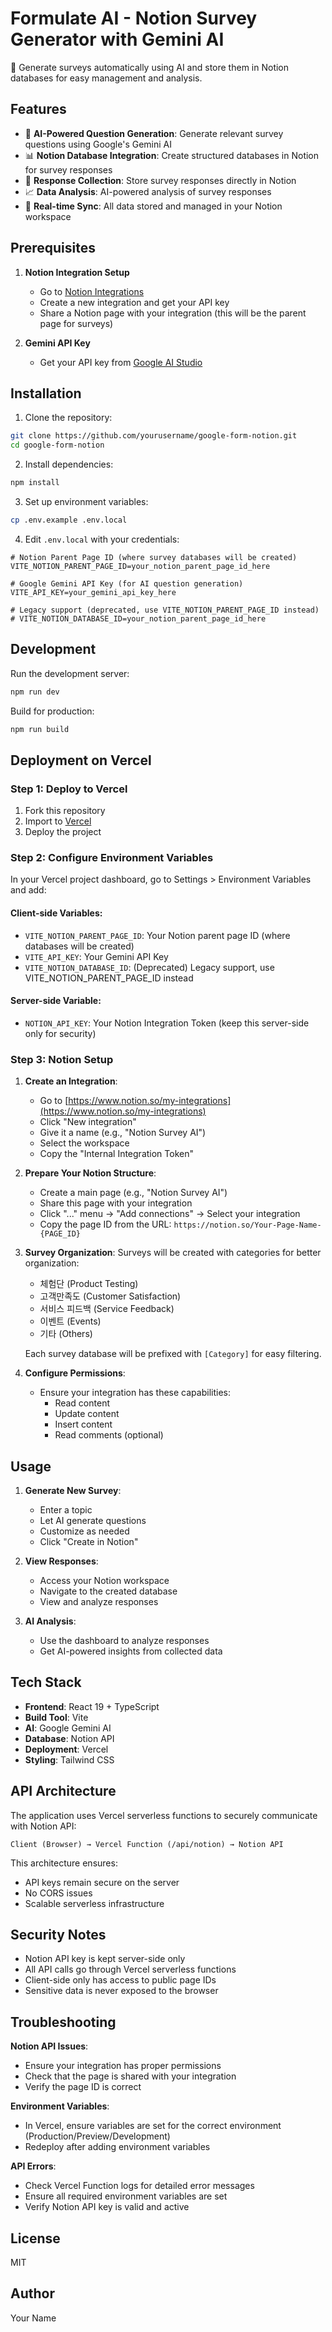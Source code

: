 # Formulate AI - Notion Survey Generator with Gemini AI

🚀 Generate surveys automatically using AI and store them in Notion databases for easy management and analysis.

## Features

- 🤖 **AI-Powered Question Generation**: Generate relevant survey questions using Google's Gemini AI
- 📊 **Notion Database Integration**: Create structured databases in Notion for survey responses
- 📝 **Response Collection**: Store survey responses directly in Notion
- 📈 **Data Analysis**: AI-powered analysis of survey responses
- 🔄 **Real-time Sync**: All data stored and managed in your Notion workspace

## Prerequisites

1. **Notion Integration Setup**
   - Go to [Notion Integrations](https://www.notion.so/my-integrations)
   - Create a new integration and get your API key
   - Share a Notion page with your integration (this will be the parent page for surveys)

2. **Gemini API Key**
   - Get your API key from [Google AI Studio](https://makersuite.google.com/app/apikey)

## Installation

1. Clone the repository:
```bash
git clone https://github.com/yourusername/google-form-notion.git
cd google-form-notion
```

2. Install dependencies:
```bash
npm install
```

3. Set up environment variables:
```bash
cp .env.example .env.local
```

4. Edit `.env.local` with your credentials:
```env
# Notion Parent Page ID (where survey databases will be created)
VITE_NOTION_PARENT_PAGE_ID=your_notion_parent_page_id_here

# Google Gemini API Key (for AI question generation)
VITE_API_KEY=your_gemini_api_key_here

# Legacy support (deprecated, use VITE_NOTION_PARENT_PAGE_ID instead)
# VITE_NOTION_DATABASE_ID=your_notion_parent_page_id_here
```

## Development

Run the development server:
```bash
npm run dev
```

Build for production:
```bash
npm run build
```

## Deployment on Vercel

### Step 1: Deploy to Vercel

1. Fork this repository
2. Import to [Vercel](https://vercel.com/new)
3. Deploy the project

### Step 2: Configure Environment Variables

In your Vercel project dashboard, go to Settings > Environment Variables and add:

#### Client-side Variables:
- `VITE_NOTION_PARENT_PAGE_ID`: Your Notion parent page ID (where databases will be created)
- `VITE_API_KEY`: Your Gemini API Key
- `VITE_NOTION_DATABASE_ID`: (Deprecated) Legacy support, use VITE_NOTION_PARENT_PAGE_ID instead

#### Server-side Variable:
- `NOTION_API_KEY`: Your Notion Integration Token (keep this server-side only for security)

### Step 3: Notion Setup

1. **Create an Integration**:
   - Go to [https://www.notion.so/my-integrations](https://www.notion.so/my-integrations)
   - Click "New integration"
   - Give it a name (e.g., "Notion Survey AI")
   - Select the workspace
   - Copy the "Internal Integration Token"

2. **Prepare Your Notion Structure**:
   - Create a main page (e.g., "Notion Survey AI")
   - Share this page with your integration
   - Click "..." menu → "Add connections" → Select your integration
   - Copy the page ID from the URL: `https://notion.so/Your-Page-Name-{PAGE_ID}`
   
3. **Survey Organization**:
   Surveys will be created with categories for better organization:
   - 체험단 (Product Testing)
   - 고객만족도 (Customer Satisfaction)
   - 서비스 피드백 (Service Feedback)
   - 이벤트 (Events)
   - 기타 (Others)
   
   Each survey database will be prefixed with `[Category]` for easy filtering.

3. **Configure Permissions**:
   - Ensure your integration has these capabilities:
     - Read content
     - Update content
     - Insert content
     - Read comments (optional)

## Usage

1. **Generate New Survey**:
   - Enter a topic
   - Let AI generate questions
   - Customize as needed
   - Click "Create in Notion"

2. **View Responses**:
   - Access your Notion workspace
   - Navigate to the created database
   - View and analyze responses

3. **AI Analysis**:
   - Use the dashboard to analyze responses
   - Get AI-powered insights from collected data

## Tech Stack

- **Frontend**: React 19 + TypeScript
- **Build Tool**: Vite
- **AI**: Google Gemini AI
- **Database**: Notion API
- **Deployment**: Vercel
- **Styling**: Tailwind CSS

## API Architecture

The application uses Vercel serverless functions to securely communicate with Notion API:

```
Client (Browser) → Vercel Function (/api/notion) → Notion API
```

This architecture ensures:
- API keys remain secure on the server
- No CORS issues
- Scalable serverless infrastructure

## Security Notes

- Notion API key is kept server-side only
- All API calls go through Vercel serverless functions
- Client-side only has access to public page IDs
- Sensitive data is never exposed to the browser

## Troubleshooting

**Notion API Issues**:
- Ensure your integration has proper permissions
- Check that the page is shared with your integration
- Verify the page ID is correct

**Environment Variables**:
- In Vercel, ensure variables are set for the correct environment (Production/Preview/Development)
- Redeploy after adding environment variables

**API Errors**:
- Check Vercel Function logs for detailed error messages
- Ensure all required environment variables are set
- Verify Notion API key is valid and active

## License

MIT

## Author

Your Name